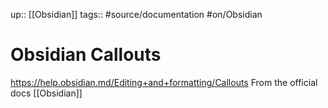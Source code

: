 up:: [[Obsidian]]
tags:: #source/documentation #on/Obsidian

# Obsidian Callouts

https://help.obsidian.md/Editing+and+formatting/Callouts
From the official docs
[[Obsidian]]